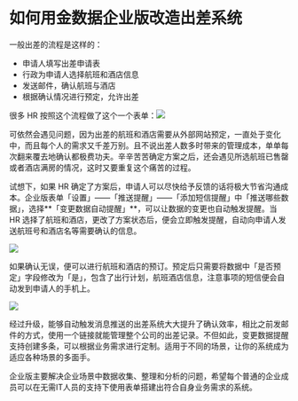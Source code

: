 # 如何用金数据企业版改造出差系统

一般出差的流程是这样的：

* 申请人填写出差申请表
* 行政为申请人选择航班和酒店信息
* 发送邮件，确认航班与酒店
* 根据确认情况进行预定，允许出差

很多 HR 按照这个流程做了这个一个表单：![](出差系统-申请表)

可依然会遇见问题，因为出差的航班和酒店需要从外部网站预定，一直处于变化中，而且每个人的需求又千差万别。且不说出差人数多时带来的管理成本，单单每次翻来覆去地确认都极费功夫。辛辛苦苦确定方案之后，还会遇见所选航班已售罄或者酒店满房的情况，这时又要重复这个痛苦的过程。

试想下，如果 HR 确定了方案后，申请人可以尽快给予反馈的话将极大节省沟通成本。企业版表单「设置」——「推送提醒」——「添加短信提醒」中「推送哪些数据」，选择**「变更数据自动提醒」**，可以让数据的变更也自动触发提醒。当 HR 选择了航班和酒店，更改了方案状态后，便会立即触发提醒，自动向申请人发送航班号和酒店名等需要确认的信息。

![](https://mmbiz.qlogo.cn/mmbiz_png/3xSOlqCbovuz41FOic7I6cEqNBc8XvibHkYHQibAP3kR73JnSTIUB595xBZRlup6CRibOMj3b0ial4PPDwI87GQTJvQ/0?wx_fmt=png)

如果确认无误，便可以进行航班和酒店的预订。预定后只需要将数据中「是否预定」字段修改为「是」，包含了出行计划，航班酒店信息，注意事项的短信便会自动发到申请人的手机上。

![](https://mmbiz.qlogo.cn/mmbiz_png/3xSOlqCbovs08ddZ8MCY6382om3gqTPP21wBiazbQFlsJOtkXSM4GWicicSsmONxz3QokUCnicxySoelxdvTTs7Qsg/0?wx_fmt=png)

经过升级，能够自动触发消息推送的出差系统大大提升了确认效率，相比之前发邮件的方式，使用一个链接就能管理整个公司的出差记录。不但如此，变更数据提醒支持创建多条，可以根据业务需求进行定制。适用于不同的场景，让你的系统成为适应各种场景的多面手。

企业版主要解决企业场景中数据收集、整理和分析的问题，希望每个普通的企业成员可以在无需IT人员的支持下使用表单搭建出符合自身业务需求的系统。


